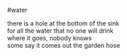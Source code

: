 #water

there is a hole at the bottom of the sink\
for all the water that no one will drink\
where it goes, nobody knows\
some say it comes out the garden hose
